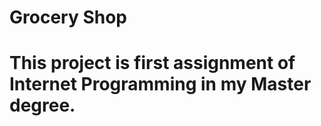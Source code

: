 # Grocery Shop

<h1>This project is first assignment of Internet Programming in my Master degree.</h1>
